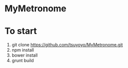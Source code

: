 MyMetronome
===========

# To start  
1. git clone https://github.com/tsuyoyo/MyMetronome.git  
2. npm install  
3. bower install  
4. grunt build  



